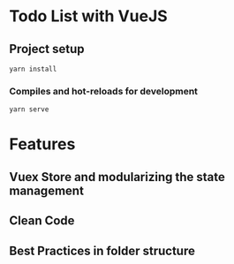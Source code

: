 # Todo List with VueJS

## Project setup
```
yarn install
```

### Compiles and hot-reloads for development
```
yarn serve
```

# Features

## Vuex Store and modularizing the state management
## Clean Code
## Best Practices in folder structure




